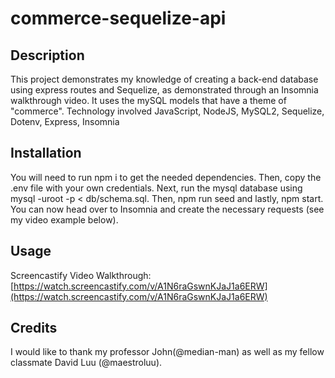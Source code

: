 # commerce-sequelize-api

## Description

This project demonstrates my knowledge of creating a back-end database using express routes and Sequelize, as demonstrated through an Insomnia walkthrough video.
It uses the mySQL models that have a theme of "commerce". Technology involved JavaScript, NodeJS, MySQL2, Sequelize, Dotenv, Express, Insomnia

## Installation

You will need to run npm i to get the needed dependencies. Then, copy the .env file with your own credentials. Next, run the mysql database using mysql -uroot -p < db/schema.sql. Then, npm run seed and lastly, npm start. You can now head over to Insomnia and create the necessary requests (see my video example below).

## Usage

Screencastify Video Walkthrough: [https://watch.screencastify.com/v/A1N6raGswnKJaJ1a6ERW](https://watch.screencastify.com/v/A1N6raGswnKJaJ1a6ERW)

## Credits

I would like to thank my professor John(@median-man) as well as my fellow classmate David Luu (@maestroluu).


